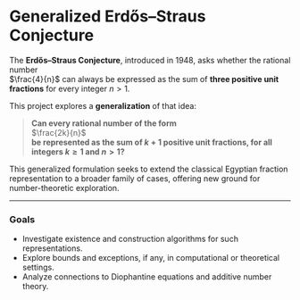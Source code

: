 # Generalized Erdős–Straus Conjecture

The **Erdős–Straus Conjecture**, introduced in 1948, asks whether the rational number  
$\frac{4}{n}$
can always be expressed as the sum of **three positive unit fractions** for every integer $n > 1$.

This project explores a **generalization** of that idea:

> **Can every rational number of the form**  
> $\frac{2k}{n}$  
> **be represented as the sum of $k+1$ positive unit fractions, for all integers $k \geq 1$ and $n > 1$?**

This generalized formulation seeks to extend the classical Egyptian fraction representation to a broader family of cases, offering new ground for number-theoretic exploration.

---

### Goals
- Investigate existence and construction algorithms for such representations.
- Explore bounds and exceptions, if any, in computational or theoretical settings.
- Analyze connections to Diophantine equations and additive number theory.
